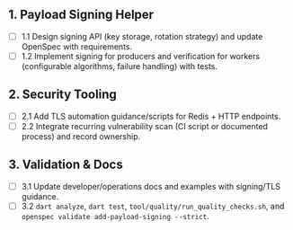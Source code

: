 ## 1. Payload Signing Helper
- [ ] 1.1 Design signing API (key storage, rotation strategy) and update OpenSpec with requirements.
- [ ] 1.2 Implement signing for producers and verification for workers (configurable algorithms, failure handling) with tests.

## 2. Security Tooling
- [ ] 2.1 Add TLS automation guidance/scripts for Redis + HTTP endpoints.
- [ ] 2.2 Integrate recurring vulnerability scan (CI script or documented process) and record ownership.

## 3. Validation & Docs
- [ ] 3.1 Update developer/operations docs and examples with signing/TLS guidance.
- [ ] 3.2 `dart analyze`, `dart test`, `tool/quality/run_quality_checks.sh`, and `openspec validate add-payload-signing --strict`.
